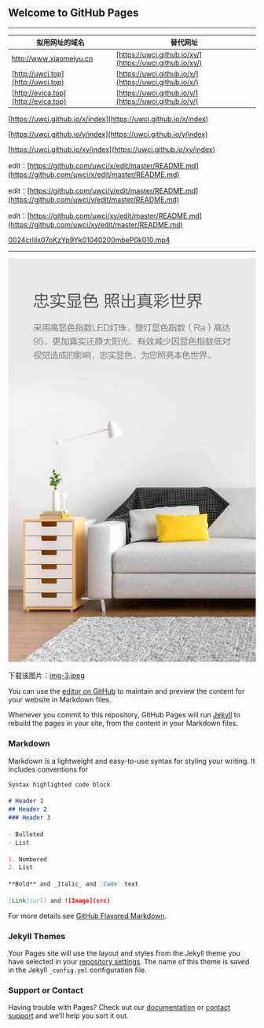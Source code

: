 ## Welcome to GitHub Pages

---



拟用网址的域名 | 替代网址
------------ | -------------
http://www.xiaomeiyu.cn | [https://uwci.github.io/xy/](https://uwci.github.io/xy/)
[http://uwci.top](http://uwci.top)  | [https://uwci.github.io/x/](https://uwci.github.io/x/)
[http://evica.top](http://evica.top) | [https://uwci.github.io/y/](https://uwci.github.io/y/)


[https://uwci.github.io/x/index](https://uwci.github.io/x/index)

[https://uwci.github.io/y/index](https://uwci.github.io/y/index)

[https://uwci.github.io/xy/index](https://uwci.github.io/xy/index)

edit：[https://github.com/uwci/x/edit/master/README.md](https://github.com/uwci/x/edit/master/README.md)

edit：[https://github.com/uwci/y/edit/master/README.md](https://github.com/uwci/y/edit/master/README.md)

edit：[https://github.com/uwci/xy/edit/master/README.md](https://github.com/uwci/xy/edit/master/README.md)


[0024crlilx07oKzYp9Yk01040200mbeP0k010.mp4](/Documents/002UVYEBlx07oKQxwJMA01040200NCCL0k010.mp4)

---

![img-3.jpeg](/Documents/img-3.jpeg)

下载该图片：[img-3.jpeg](/Documents/img-3.jpeg)


You can use the [editor on GitHub](https://github.com/uwci/xy/edit/master/README.md) to maintain and preview the content for your website in Markdown files.

Whenever you commit to this repository, GitHub Pages will run [Jekyll](https://jekyllrb.com/) to rebuild the pages in your site, from the content in your Markdown files.

### Markdown

Markdown is a lightweight and easy-to-use syntax for styling your writing. It includes conventions for

```markdown
Syntax highlighted code block

# Header 1
## Header 2
### Header 3

- Bulleted
- List

1. Numbered
2. List

**Bold** and _Italic_ and `Code` text

[Link](url) and ![Image](src)
```

For more details see [GitHub Flavored Markdown](https://guides.github.com/features/mastering-markdown/).

### Jekyll Themes

Your Pages site will use the layout and styles from the Jekyll theme you have selected in your [repository settings](https://github.com/uwci/xy/settings). The name of this theme is saved in the Jekyll `_config.yml` configuration file.

### Support or Contact

Having trouble with Pages? Check out our [documentation](https://help.github.com/categories/github-pages-basics/) or [contact support](https://github.com/contact) and we’ll help you sort it out.
